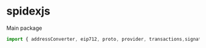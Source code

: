 # spidexjs

Main package
```ts
import { addressConverter, eip712, proto, provider, transactions,signatureToPubkey, bridge} from '@spidexjs/spidex'

